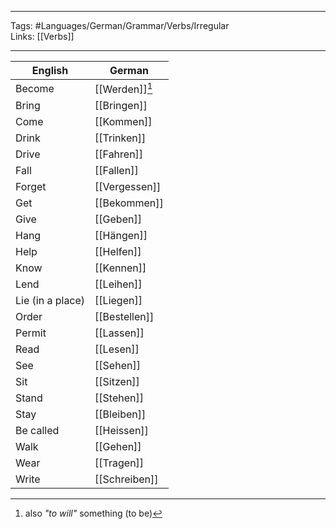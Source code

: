 ___
Tags: #Languages/German/Grammar/Verbs/Irregular  
Links: [[Verbs]]
___
English | German
------------ | ------------
Become | [[Werden]][^1]
Bring | [[Bringen]]
Come | [[Kommen]]
Drink | [[Trinken]]
Drive | [[Fahren]]
Fall | [[Fallen]]
Forget | [[Vergessen]]
Get | [[Bekommen]]
Give | [[Geben]]
Hang | [[Hängen]]
Help | [[Helfen]]
Know | [[Kennen]]
Lend | [[Leihen]]
Lie (in a place) | [[Liegen]]
Order | [[Bestellen]]
Permit | [[Lassen]]
Read  | [[Lesen]]
See | [[Sehen]]
Sit | [[Sitzen]]
Stand | [[Stehen]]
Stay | [[Bleiben]]
Be called | [[Heissen]]
Walk | [[Gehen]]
Wear | [[Tragen]]
Write | [[Schreiben]]

[^1]: also _"to will"_ something (to be)
[^2]: also become